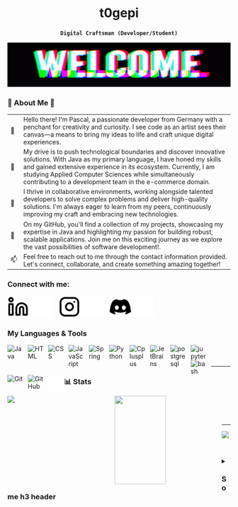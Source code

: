
<div align="center">

# t0gepi
**`Digital Craftsman (Developer/Student)`**

</div>

<img width="100%" height="100" alt="cartman-wazzup" src="./img/welcome.gif">


### 🌟 About Me 🌟
<table>
  <tr>
    <td>👋</td>
    <td>
      Hello there! I'm Pascal, a passionate developer from Germany with a penchant for creativity and curiosity. I see code as an artist sees their canvas—a means to bring my ideas to life 
      and craft unique digital experiences.
    </td>
  </tr>
  
  <tr>
    <td>🚀</td>
    <td>
      My drive is to push technological boundaries and discover innovative solutions. With Java as my primary language, I have honed my skills and gained extensive experience in its ecosystem. Currently, 
      I am studying Applied Computer Sciences while simultaneously contributing to a development team in the e-commerce domain.
    </td>
  </tr>
  
  <tr>
    <td>🌱</td>
    <td>
      I thrive in collaborative environments, working alongside talented developers to solve complex problems and deliver high-quality solutions. I'm always eager to learn from my peers, 
      continuously improving my craft and embracing new technologies.
    </td>
  </tr>
  
  <tr>
    <td>🎯</td>
    <td>
      On my GitHub, you'll find a collection of my projects, showcasing my expertise in Java and highlighting my passion for building robust, scalable applications. Join me on this exciting journey as 
      we explore the vast possibilities of software development!.
    </td>
  </tr>
  
  <tr>
    <td>📫</td>
    <td>
      Feel free to reach out to me through the contact information provided. Let's connect, collaborate, and create something amazing together!
    </td>
  </tr>

</table>


### Connect with me:

[![website](./img/linkedin-light.svg)](https://linkedin.com#gh-light-mode-only)
[![website](./img/linkedin-dark.svg)](https://linkedin.com#gh-dark-mode-only)
&nbsp;&nbsp;
[![website](./img/instagram-light.svg)](https://instagram.com#gh-light-mode-only)
[![website](./img/instagram-dark.svg)](https://instagram.com#gh-dark-mode-only)
&nbsp;&nbsp;
[![website](./img/discord-light-24.svg)](https://discordapp.com/users/216163718801653760#gh-light-mode-only)
[![website](./img/discord-dark-24.svg)](https://discordapp.com/users/216163718801653760#gh-dark-mode-only)


### My Languages & Tools
<link rel="stylesheet" href="https://cdn.jsdelivr.net/gh/devicons/devicon@v2.15.1/devicon.min.css">

<img align="left" alt="Java" width="36px" src="https://cdn.jsdelivr.net/gh/devicons/devicon/icons/java/java-original-wordmark.svg" style="padding-right:10px;" />
<img align="left" alt="HTML" width="36px" src="https://cdn.jsdelivr.net/gh/devicons/devicon/icons/html5/html5-original.svg" style="padding-right:10px; " />
<img align="left" alt="CSS" width="36px" src="https://cdn.jsdelivr.net/gh/devicons/devicon/icons/css3/css3-original.svg" style="padding-right:10px;" />
<img align="left" alt="JavaScript" width="36px" src="https://cdn.jsdelivr.net/gh/devicons/devicon/icons/javascript/javascript-original.svg" style="padding-right:10px;" />
<img align="left" alt="Spring" width="36px" src="https://cdn.jsdelivr.net/gh/devicons/devicon/icons/spring/spring-original.svg" style="padding-right:10px;" />
<img align="left" alt="Python" width="36px" src="https://cdn.jsdelivr.net/gh/devicons/devicon/icons/python/python-original.svg" style="padding-right:10px;" />
<img align="left" alt="Cplusplus" width="36px" src="https://cdn.jsdelivr.net/gh/devicons/devicon/icons/cplusplus/cplusplus-original.svg" style="padding-right:10px;" />
<img align="left" alt="JetBrains" width="36px" src="https://cdn.jsdelivr.net/gh/devicons/devicon/icons/jetbrains/jetbrains-original.svg" style="padding-right:10px;" />   
<img align="left" alt="postgresql" width="36px" src="https://cdn.jsdelivr.net/gh/devicons/devicon/icons/postgresql/postgresql-original.svg" style="padding-right:10px;" />
<img align="left" alt="jupyter" width="36px" src="https://cdn.jsdelivr.net/gh/devicons/devicon/icons/jupyter/jupyter-original-wordmark.svg" style="padding-right:10px;" />
<img align="left" alt="bash" width="36px" src="https://cdn.jsdelivr.net/gh/devicons/devicon/icons/bash/bash-original.svg" style="padding-right:10px;" />
<img align="left" alt="Git" width="36px" src="https://cdn.jsdelivr.net/gh/devicons/devicon/icons/git/git-original.svg" style="padding-right:10px;" />
<img align="left" alt="GitHub" width="36px" src="https://user-images.githubusercontent.com/3369400/139447912-e0f43f33-6d9f-45f8-be46-2df5bbc91289.png" style="padding-right:10px;" />
<img align="left" alt="Terminal" width="36px" src="./img/terminal-dark.svg" />
<br />
<br />

---

### 📊 Stats

<img width="48%" align="left" src="https://github-readme-stats.vercel.app/api?username=t0gepi&show_icons=true&theme=github_dark_dimmed">
<img width="48%" height="200px" align="left" src="https://streak-stats.demolab.com?user=t0gepi&theme=tokyonight">
<br />
<br />
<br />

---

<img src="https://github-readme-stats.vercel.app/api/top-langs/?username=t0gepi&layout=compact&theme=github_dark_dimmed">


#

<details>
  <summary><h3> Some h3 header</h3></summary>
 This is a little text that i just write. It shoul serve as a placeholder for a larger text, that i might write in the future.
 I don't know what i will be writing here but it should be something about me. For now, I will just leave this how it is.
</details>
  
[discord]: https://discordapp.com/users/216163718801653760
